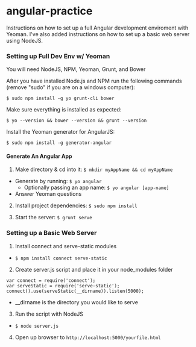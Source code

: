 angular-practice
================

Instructions on how to set up a full Angular development enviroment with Yeoman. I've also added instructions on how to set up a basic web server using NodeJS.

### Setting up Full Dev Env w/ Yeoman

You will need NodeJS, NPM, Yeoman, Grunt, and Bower

After you have installed Node.js and NPM run the following commands (remove "sudo" if you are on a windows computer):

`$ sudo npm install -g yo grunt-cli bower`

Make sure everything is installed as expected:

`$ yo --version && bower --version && grunt --version`

Install the Yeoman generator for AngularJS:

`$ sudo npm install -g generator-angular`

#### Generate An Angular App

1. Make directory & cd into it: `$ mkdir myAppName && cd myAppName`
  * Generate by running: `$ yo angular`
    * Optionally passing an app name: `$ yo angular [app-name]`
  * Answer Yeoman questions 

2. Install project dependencies: 
    `$ sudo npm install`

3. Start the server:
    `$ grunt serve`

### Setting up a Basic Web Server

1. Install connect and serve-static modules
  * `$ npm install connect serve-static`
2. Create server.js script and place it in your node_modules folder
  ```
  var connect = require('connect');
  var serveStatic = require('serve-static');
  connect().use(serveStatic(__dirname)).listen(5000);
  ```
  * __dirname is the directory you would like to serve
 
3. Run the script with NodeJS
  * `$ node server.js`
 
4. Open up browser to `http://localhost:5000/yourfile.html`
